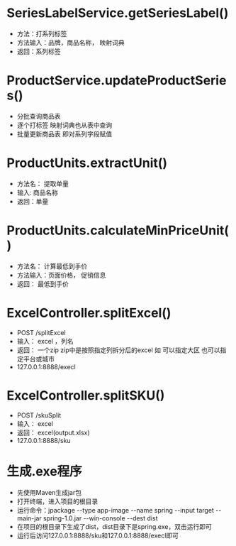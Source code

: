 # SeriesLabelService.getSeriesLabel()

- 方法：打系列标签
- 方法输入：品牌，商品名称， 映射词典
- 返回：系列标签

# ProductService.updateProductSeries()

- 分批查询商品表
- 逐个打标签 映射词典也从表中查询
- 批量更新商品表 即对系列字段赋值

# ProductUnits.extractUnit()

- 方法名： 提取单量
- 输入: 商品名称
- 返回：单量

# ProductUnits.calculateMinPriceUnit()

- 方法名： 计算最低到手价
- 方法输入：页面价格， 促销信息
- 返回： 最低到手价

# ExcelController.splitExcel()

- POST /splitExcel
- 输入： excel ，列名
- 返回： 一个zip zip中是按照指定列拆分后的excel 如 可以指定大区 也可以指定平台或城市
- 127.0.0.1:8888/execl

# ExcelController.splitSKU()

- POST /skuSplit
- 输入： excel
- 返回： excel(output.xlsx)
- 127.0.0.1:8888/sku

# 生成.exe程序

- 先使用Maven生成jar包
- 打开终端，进入项目的根目录
- 运行命令：jpackage --type app-image --name spring --input target --main-jar spring-1.0.jar --win-console --dest dist
- 在项目的根目录下生成了dist，dist目录下是spring.exe，双击运行即可
- 运行后访问127.0.0.1:8888/sku和127.0.0.1:8888/execl即可
